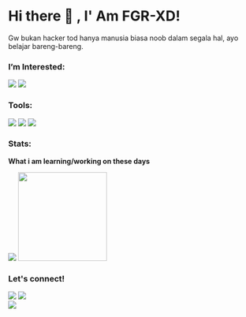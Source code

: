 # Hi there 👋 , I' Am FGR-XD!
Gw bukan hacker tod hanya manusia biasa noob dalam segala hal, ayo belajar bareng-bareng.


### I’m Interested:
<p>
    <img src="https://img.shields.io/badge/Python-v3.7-blue" />
    <img src="https://img.shields.io/badge/PHP-5.3%20--%207.4-blue" />
</p>

### Tools:
<p>
    <img src="https://img.shields.io/badge/OS-Linux%20%7C%20Windows-blue" />
    <img src="https://img.shields.io/badge/Text%20Editor-Visual%20Studio%20Code-blue?&logo=visual%20studio%20code&logoColor=blue" />
    <img src="![Profile views](https://gpvc.arturio.dev/[FGR-XD]" />
</p>

### Stats:
 <summary><strong>What i am learning/working on these days</strong></summary>
<p>
    <img src="https://github-readme-stats.vercel.app/api?username=FGR-XD&hide=contribs,prs&show_icons=true&hide_border=true&title_color=000" />
    <img src="https://github-readme-stats.vercel.app/api/top-langs/?username=FGR-XD&layout=compact" height=180 />
</p>


### Let's connect!
<p>
    <a href="https://instagram.com/only.fgr444?igshid=MzRlODBiNWFlZA==" target="blank"><img src="https://img.shields.io/badge/YOUTUBE%3A-FGR%20XD-red" /></a>
    <img src="https://img.shields.io/youtube/channel/subscribers/UCzl4me0YC0wS6CW94Al4wJQ?style=social" /><br>
    <a href="https://wa.me/6285231200267?text=Halo%20gw%20real%20pemilik%20instagram%20F20%FGR-XD" target="blank"><img src="https://img.shields.io/badge/Whatsapp-Klik%20untuk%20hubungi%20gw-green" /></a></br>
</p>
